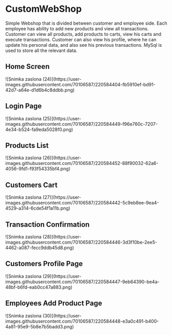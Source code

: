 # CustomWebShop

Simple Webshop that is divided between customer and employee side. Each employee has ability to add new products and view all transactions. Customer can view all products, add products to carts, view his carts and execute transactions. Customer can also view his profile, where he can update his personal data, and also see his previous transactions. MySql is used to store all the relevant data.
<h2>Home Screen</h2>
![Snimka zaslona (24)](https://user-images.githubusercontent.com/70106587/220584404-fb5910ef-bd91-42d7-a64e-d1d6b4c8ddbb.png)

<h2>Login Page</h2>
![Snimka zaslona (25)](https://user-images.githubusercontent.com/70106587/220584449-f96e760c-7207-4e34-b524-fa9eda5028f0.png)

<h2>Products List</h2>
![Snimka zaslona (26)](https://user-images.githubusercontent.com/70106587/220584452-88f90032-62a6-4056-9fd1-f93f54335bf4.png)

<h2>Customers Cart</h2>
![Snimka zaslona (27)](https://user-images.githubusercontent.com/70106587/220584442-5c9eb8ee-9ea4-4529-a314-6cde54f1a11b.png)

<h2>Transaction Confirmation</h2>
![Snimka zaslona (28)](https://user-images.githubusercontent.com/70106587/220584446-3d3f10be-2ee5-4462-a087-fecc9ddb45d8.png)

<h2>Customers Profile Page</h2>
![Snimka zaslona (29)](https://user-images.githubusercontent.com/70106587/220584447-9eb64390-be4a-48bf-b6fd-eab0cc47a883.png)

<h2>Employees Add Product Page</h2>
![Snimka zaslona (30)](https://user-images.githubusercontent.com/70106587/220584448-e3a0c491-b400-4a81-95e9-5b8e7b5badd3.png)

